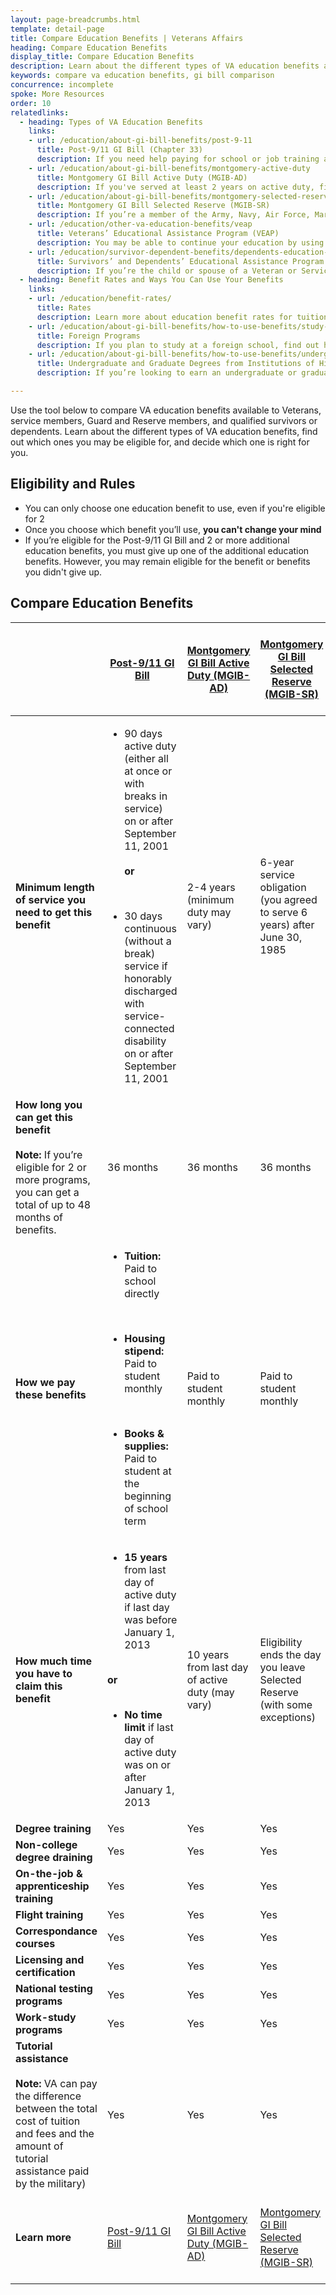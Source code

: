 ```yaml
---
layout: page-breadcrumbs.html
template: detail-page
title: Compare Education Benefits | Veterans Affairs
heading: Compare Education Benefits
display_title: Compare Education Benefits
description: Learn about the different types of VA education benefits available to service members, Veterans, members of the National Guard or Reserves, or qualified survivors or dependents. Find out which programs you’re eligible for and decide which one is best for you. Use the table below to compare VA education benefits. 
keywords: compare va education benefits, gi bill comparison
concurrence: incomplete
spoke: More Resources
order: 10
relatedlinks:
  - heading: Types of VA Education Benefits
    links:
    - url: /education/about-gi-bill-benefits/post-9-11
      title: Post-9/11 GI Bill (Chapter 33)
      description: If you need help paying for school or job training and you’ve served on active duty after September 10, 2001, you may qualify for the Post-9/11 GI Bill. Find out if you can get education benefits through the Post-9/11 GI Bill.
    - url: /education/about-gi-bill-benefits/montgomery-active-duty
      title: Montgomery GI Bill Active Duty (MGIB-AD)
      description: If you've served at least 2 years on active duty, find out if you qualify for the Montgomery GI Bill Active Duty (MGIB-AD) program.
    - url: /education/about-gi-bill-benefits/montgomery-selected-reserve
      title: Montgomery GI Bill Selected Reserve (MGIB-SR)
      description: If you’re a member of the Army, Navy, Air Force, Marine Corps or Coast Guard Reserve, Army National Guard, or Air National Guard, you may be able to get up to 36 months of education and training benefits under the Montgomery GI Bill Selected Reserve (MGIB-SR) program. Find out if you qualify.
    - url: /education/other-va-education-benefits/veap
      title: Veterans’ Educational Assistance Program (VEAP)
      description: You may be able to continue your education by using part of your military pay to help cover the cost of school. Find out if you can get benefits through the Veterans' Educational Assistance Program (VEAP)—a $2-to-$1 government-match program for educational assistance.
    - url: /education/survivor-dependent-benefits/dependents-education-assistance
      title: Survivors’ and Dependents’ Educational Assistance Program (DEA)
      description: If you’re the child or spouse of a Veteran or Servicemember who has died, is captured or missing, or has disabilities, find out if you can get help paying for school or job training through the Survivors’ and Dependents’ Educational Assistance (DEA) program—also called Chapter 35.
  - heading: Benefit Rates and Ways You Can Use Your Benefits
    links:
    - url: /education/benefit-rates/
      title: Rates
      description: Learn more about education benefit rates for tuition and books for qualifying Veterans and their family members.
    - url: /education/about-gi-bill-benefits/how-to-use-benefits/study-at-foreign-schools/
      title: Foreign Programs
      description: If you plan to study at a foreign school, find out how you can use VA benefits to cover your tuition and fees.
    - url: /education/about-gi-bill-benefits/how-to-use-benefits/undergraduate-graduate-programs/
      title: Undergraduate and Graduate Degrees from Institutions of Higher Learning
      description: If you’re looking to earn an undergraduate or graduate degree, find out if you can get VA benefits to help pay for courses.

---
```


<div class="va-introtext">

Use the tool below to compare VA education benefits available to Veterans, service members, Guard and Reserve members, and qualified survivors or dependents. Learn about the different types of VA education benefits, find out which ones you may be eligible for, and decide which one is right for you. 

</div>

<h2>Eligibility and Rules</h2>

- You can only choose one education benefit to use, even if you're eligible for 2
- Once you choose which benefit you’ll use, <strong>you can't change your mind</strong>
- If you’re eligible for the Post-9/11 GI Bill and 2 or more additional education benefits, you must give up one of the additional education benefits. However, you may remain eligible for the benefit or benefits you didn't give up.


<h2>Compare Education Benefits</h2>

|  | [Post-9/11 GI Bill](https://www.va.gov/education/about-gi-bill-benefits/post-9-11/) | [Montgomery GI Bill Active Duty (MGIB-AD)](https://www.va.gov/education/about-gi-bill-benefits/montgomery-active-duty/) | [Montgomery GI Bill Selected Reserve (MGIB-SR)](https://www.va.gov/education/about-gi-bill-benefits/montgomery-selected-reserve/) | [Veterans' Educational Assistance Program (VEAP)](https://www.va.gov/education/other-va-education-benefits/veap/) | [Survivors’ and Dependents’ Educational Assistance Program (DEA)](https://www.va.gov/education/survivor-dependent-benefits/dependents-education-assistance/) |
| --- | --- | --- | --- | --- | --- |
| <strong>Minimum length of service you need to get this benefit</strong> | <ul><li>90 days active duty (either all at once or with breaks in service) on or after September 11, 2001 <br><br><strong>or</strong></ul></li> <br> <ul><li>30 days continuous (without a break) service if honorably discharged with service-connected disability on or after September 11, 2001</ul></li> | 2-4 years (minimum duty may vary) | 6-year service obligation (you agreed to serve 6 years) after June 30, 1985 | 181 continuous (without a break) days active service between December 31, 1976 and July 1, 1985 (minimum duty may vary) | N/A |
| <strong>How long you can get this benefit</strong> <br><br><strong>Note:</strong> If you’re eligible for 2 or more programs, you can get a total of up to 48 months of benefits. | 36 months | 36 months | 36 months | 36 months | 45 months |
| <strong>How we pay these benefits</strong> | <ul><li><strong>Tuition:</strong> Paid to school directly</ul></li> <br> <ul><li><strong>Housing stipend:</strong> Paid to student monthly</ul></li><br><ul><li><strong>Books & supplies:</strong> Paid to student at the beginning of school term | Paid to student monthly | Paid to student monthly | Paid to student | Paid to student monthly |
  | <strong>How much time you have to claim this benefit</strong> | <ul><li><strong>15 years</strong> from last day of active duty if last day was before January 1, 2013</ul></li> <br><strong>or</strong><br><br> <ul><li><strong>No time limit</strong> if last day of active duty was on or after January 1, 2013</ul></li> | 10 years from last day of active duty (may vary) | Eligibility ends the day you leave Selected Reserve (with some exceptions) | 10 years from last day of active duty | <ul><li><strong>Spouses:</strong> 10-20 years (may vary)</ul></li><br> <ul><li> <strong>Children:</strong> Qualify on their 18th birthday, and can use this benefit until their 26th birthday (may vary). |
| <strong>Degree training</strong> | Yes | Yes | Yes | Yes | Yes |
| <strong>Non-college degree draining</strong> | Yes | Yes | Yes | Yes | Yes |
| <strong>On-the-job & apprenticeship training</strong> | Yes | Yes | Yes | Yes | Yes |
| <strong>Flight training</strong> | Yes | Yes | Yes | Yes | No |
| <strong>Correspondance courses</strong> | Yes | Yes | Yes | Yes | Yes |
| <strong>Licensing and certification</strong> | Yes | Yes | Yes | Yes | Yes |
| <strong>National testing programs</strong> | Yes | Yes | Yes | Yes | Yes |
| <strong>Work-study programs</strong> | Yes | Yes | Yes | Yes | Yes |
| <strong>Tutorial assistance</strong> <br><br><strong>Note:</strong> VA can pay the difference between the total cost of tuition and fees and the amount of tutorial assistance paid by the military) | Yes | Yes | Yes | Yes | Yes |
| <strong>Learn more</strong> | [Post-9/11 GI Bill](https://www.va.gov/education/about-gi-bill-benefits/post-9-11/) | [Montgomery GI Bill Active Duty (MGIB-AD)](https://www.va.gov/education/about-gi-bill-benefits/montgomery-active-duty/) | [Montgomery GI Bill Selected Reserve (MGIB-SR)](https://www.va.gov/education/about-gi-bill-benefits/montgomery-selected-reserve/) | [Veterans' Educational Assistance Program (VEAP)](https://www.va.gov/education/other-va-education-benefits/veap/) | [Survivors’ and Dependents’ Educational Assistance Program (DEA)](https://www.va.gov/education/survivor-dependent-benefits/dependents-education-assistance/) |






